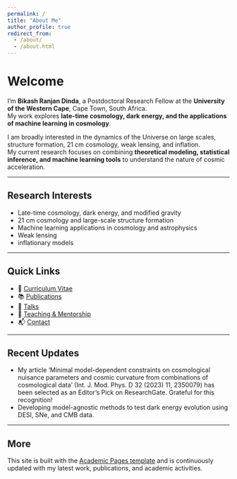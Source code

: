```yaml
---
permalink: /
title: "About Me"
author_profile: true
redirect_from: 
  - /about/
  - /about.html
---
```


# Welcome

I’m **Bikash Ranjan Dinda**, a Postdoctoral Research Fellow at the **University of the Western Cape**, Cape Town, South Africa.  
My work explores **late-time cosmology, dark energy, and the applications of machine learning in cosmology**.  

I am broadly interested in the dynamics of the Universe on large scales, structure formation, 21 cm cosmology, weak lensing, and inflation.  
My current research focuses on combining **theoretical modeling, statistical inference, and machine learning tools** to understand the nature of cosmic acceleration.  

---

## Research Interests
- Late-time cosmology, dark energy, and modified gravity
- 21 cm cosmology and large-scale structure formation  
- Machine learning applications in cosmology and astrophysics  
- Weak lensing
- inflationary models  

---

## Quick Links
- 📄 [Curriculum Vitae](/files/cv.pdf)  
- 📚 [Publications](/publications/)  
- 🎤 [Talks](/talks/)  
- 🏅 [Teaching & Mentorship](/teaching/)  
- 📬 [Contact](/contact/)  

---

## Recent Updates
- My article ‘Minimal model-dependent constraints on cosmological nuisance parameters and cosmic curvature from combinations of cosmological data’ (Int. J. Mod. Phys. D 32 (2023) 11, 2350079) has been selected as an Editor’s Pick on ResearchGate. Grateful for this recognition!
- Developing model-agnostic methods to test dark energy evolution using DESI, SNe, and CMB data. 

---

## More
This site is built with the [Academic Pages template](https://github.com/academicpages/academicpages.github.io) and is continuously updated with my latest work, publications, and academic activities.
